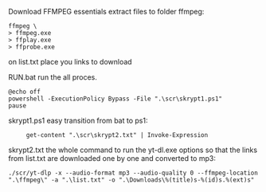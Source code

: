 Download FFMPEG essentials
extract files to folder ffmpeg:

    ffmpeg \ 
    > ffmpeg.exe
    > ffplay.exe
    > ffprobe.exe

on list.txt place you links to download

RUN.bat 
run the all proces.

    @echo off
    powershell -ExecutionPolicy Bypass -File ".\scr\skrypt1.ps1"
    pause  

skrypt1.ps1 
easy transition from bat to ps1:

         get-content ".\scr\skrypt2.txt" | Invoke-Expression

skrypt2.txt 
the whole command to run the yt-dl.exe options so that the links from list.txt are downloaded one by one and converted to mp3:

    ./scr/yt-dlp -x --audio-format mp3 --audio-quality 0 --ffmpeg-location ".\ffmpeg\" -a ".\list.txt" -o ".\Downloads\%(title)s-%(id)s.%(ext)s"


